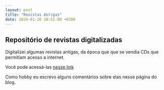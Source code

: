 ```yaml
---
layout: post
title: "Revistas Antigas"
date: 2024-01-26 18:51:00 +0300 
---
```



## Repositório de revistas digitalizadas

Digitalizei algumas revistas antigas, da época que que se vendia CDs que permitiam acesso a internet.

Você pode acessá-las [nesse link](https://www.ime.usp.br/~arthur/pdfs/)


Como hobby eu escrevo alguns comentários sobre elas nesse página do blog.
